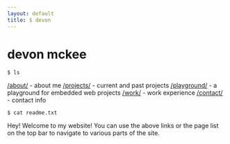 ```yaml
---
layout: default
title: $ devon
---
```


# devon mckee 

```
$ ls 
```
[/about/](/about/) - about me
[/projects/](/projects/) - current and past projects
[/playground/](/playground/) - a playground for embedded web projects
[/work/](/work/) - work experience
[/contact/](/contact/) - contact info


```
$ cat readme.txt
```
Hey! Welcome to my website!
You can use the above links or the page list on the top bar to navigate to various parts of the site.
